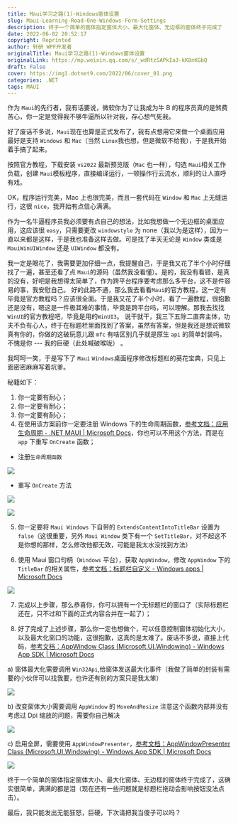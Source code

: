 ```yaml
---
title: Maui学习之路(1)-Windows窗体设置
slug: Maui-Learning-Road-One-Windows-Form-Settings
description: 终于一个简单的窗体指定窗体大小、最大化窗体、无边框的窗体终于完成了
date: 2022-06-02 20:52:17
copyright: Reprinted
author: 轩研 WPF开发者
originalTitle: Maui学习之路(1)-Windows窗体设置
originalLink: https://mp.weixin.qq.com/s/_wdRtzSAPkIa3-kK8nKGbQ
draft: False
cover: https://img1.dotnet9.com/2022/06/cover_01.png
categories: .NET
tags: MAUI
---
```


作为 `Maui`的先行者，我有话要说，微软你为了让我成为牛 B 的程序员真的是煞费苦心，你一定是觉得我不够牛逼所以针对我，存心想气死我。

好了废话不多说，`Maui`现在也算是正式发布了，我有点想用它来做一个桌面应用最好是支持 `Windows` 和 `Mac`（当然 `Linux`我也想，但是微软不给我），于是我开始着手搞了起来。

按照官方教程，下载安装 `vs2022` 最新预览版（`Mac` 也一样），勾选 `Maui`相关工作负载，创建 `Maui`模板程序，直接编译运行，一顿操作行云流水，顺利的让人直呼有戏。

OK，程序运行完美，Mac 上也很完美，而且一套代码在 `Window` 和 `Mac` 上无缝运行，这很 `nice`，我开始有点信心满满。

作为一名牛逼程序员我必须要有点自己的想法，比如我想做一个无边框的桌面应用，这应该很 `easy`，只需要更改 `windowstyle` 为 none（我以为是这样），因为一直以来都是这样，于是我也准备这样去做。可是找了半天无论是 `Window` 类或是 `MauiWinUIWindow` 还是 `UIWindow` 都没有。

我一定是眼花了，我需要更加仔细一点，我提醒自己，于是我又花了半个小时仔细找了一遍，甚至还看了点 `Maui`的源码（虽然我没看懂）。是的，我没有看错，是真的没有，好吧是我想得太简单了，作为跨平台程序要考虑那么多平台，这不是件容易的事，我安慰自己。
好的此路不通，那么我去看看`Maui`的官方教程，这一定有毕竟是官方教程吗？应该很全面。于是我又花了半个小时，看了一遍教程，很抱歉还是没有，嗯这是一件极其难的事情，毕竟是跨平台吗，可以理解。那我去找找`WinUI`的官方教程吧，毕竟是用的`WinUI3`。
说干就干，我三下五除二直奔主体，功夫不负有心人，终于在标题栏里面找到了答案，虽然有答案，但是我还是想说微软真有你的，你做的这破玩意儿跟 `mfc` 有啥区别几乎就是原生 `api` 的简单封装吗，不愧是你 --- 我的巨硬（此处喊破喉咙） 。

我呵呵一笑，于是写下了 `Maui` `Windows`桌面程序修改标题栏的葵花宝典，只见上面密密麻麻写着坑爹。

秘籍如下：

1. 你一定要有耐心；
2. 你一定要有耐心；
3. 你一定要有耐心；
4. 在使用该方案前你一定要注册 Windows 下的生命周期函数，[参考文档：应用生命周期 - .NET MAUI | Microsoft Docs](https://docs.microsoft.com/zh-cn/dotnet/maui/fundamentals/app-lifecycle)，你也可以不用这个方法，而是在 `app` 下重写 `OnCreate` 函数；

- 注册`生命周期函数`

![](https://img1.dotnet9.com/2022/06/0101.png)

- 重写 `OnCreate` 方法

![](https://img1.dotnet9.com/2022/06/0102.png)

![](https://img1.dotnet9.com/2022/06/0103.png)

5. 你一定要将 `Maui Windows` 下自带的 `ExtendsContentIntoTitleBar` 设置为 `false`（这很重要，另外 `Maui Window` 类下有一个 `SetTitleBar`，对不起这不是你想的那样，怎么修改他都无效，可能是我太水没找到方法）

6. 使用 Maui 窗口句柄（`Windows` 平台），获取 `AppWindow`，修改 `AppWindow` 下的 `TitleBar` 的相关属性，[参考文档：标题栏自定义 - Windows apps | Microsoft Docs ](https://docs.microsoft.com/zh-cn/windows/apps/develop/title-bar?tabs=wasdk)

![](https://img1.dotnet9.com/2022/06/0104.png)

7. 完成以上步骤，那么恭喜你，你可以拥有一个无标题栏的窗口了（实际标题栏还在，只不过和下面的正式内容合并在一起了）；

8. 好了完成了上述步骤，那么你一定也想做个，可以任意控制窗体初始化大小，以及最大化窗口的功能，这很抱歉，这真的是太难了。废话不多说，直接上代码，[参考文档：AppWindow Class (Microsoft.UI.Windowing) - Windows App SDK | Microsoft Docs ](https://docs.microsoft.com/zh-CN/windows/windows-app-sdk/api/winrt/microsoft.ui.windowing.appwindow?view=windows-app-sdk-1.0)

a) 窗体最大化需要调用 `Win32Api`,给窗体发送最大化事件（我做了简单的封装有需要的小伙伴可以找我要，也许还有别的方案只是我太笨）

![](https://img1.dotnet9.com/2022/06/0105.png)

b) 改变窗体大小需要调用 `AppWindow` 的 `MoveAndResize` 注意这个函数内部并没有考虑过 Dpi 缩放的问题，需要你自己解决

![](https://img1.dotnet9.com/2022/06/0106.png)

c) 启用全屏，需要使用 `AppWindowPresenter`，[参考文档：AppWindowPresenter Class (Microsoft.UI.Windowing) - Windows App SDK | Microsoft Docs](https://docs.microsoft.com/zh-CN/windows/windows-app-sdk/api/winrt/microsoft.ui.windowing.appwindowpresenter?view=windows-app-sdk-1.0)

![](https://img1.dotnet9.com/2022/06/0107.png)

终于一个简单的窗体指定窗体大小、最大化窗体、无边框的窗体终于完成了，这确实很简单，满满的都是泪（现在还有一些问题就是标题栏拖动会影响按钮没法点击）。

最后，我只能发出无能狂怒，巨硬，下次请把我当傻子可以吗？
